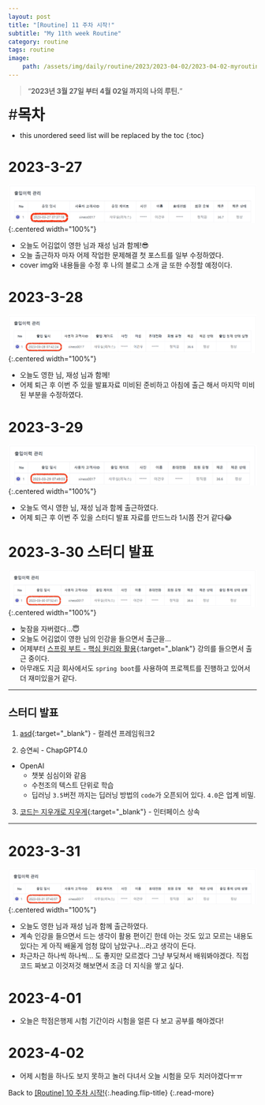 ```yaml
---
layout: post
title: "[Routine] 11 주차 시작!"
subtitle: "My 11th week Routine"
category: routine
tags: routine
image:
    path: /assets/img/daily/routine/2023/2023-04-02/2023-04-02-myroutine-11th.png
---
```


> “**2023년 3월 27일 부터 4월 02일 까지의 나의 루틴.**”

<span style="font-size:30px;">\#**목차**</span>
* this unordered seed list will be replaced by the toc
{:toc}

# 2023-3-27
![2023-03-27](/assets/img/daily/routine/2023/2023-04-02/2023-03-27_myroutine.png){:.centered width="100%"}
- 오늘도 어김없이 영한 님과 재성 님과 함께!😎
- 오늘 출근하자 마자 어제 작업한 문제해결 첫 포스트를 일부 수정하였다.
- cover img와 내용들을 수정 후 나의 블로그 소개 글 또한 수정할 예정이다.

# 2023-3-28
![2023-03-28](/assets/img/daily/routine/2023/2023-04-02/2023-03-28_myroutine.png){:.centered width="100%"}
- 오늘도 영한 님, 재성 님과 함께!
- 어제 퇴근 후 이번 주 있을 발표자료 미비된 준비하고 아침에 출근 해서 마지막 미비된 부분을 수정하였다.

# 2023-3-29
![2023-03-29](/assets/img/daily/routine/2023/2023-04-02/2023-03-29_myroutine.png){:.centered width="100%"}
- 오늘도 역시 영한 님, 재성 님과 함께 출근하였다.
- 어제 퇴근 후 이번 주 있을 스터디 발표 자료를 만드느라 1시쯤 잔거 같다😂


# 2023-3-30 스터디 발표
![2023-03-30](/assets/img/daily/routine/2023/2023-04-02/2023-03-30_myroutine.png){:.centered width="100%"}
- 늦잠을 자버렸다...😇
- 오늘도 어김없이 영한 님의 인강을 들으면서 출근을... 
- 어제부터 [스프링 부트 - 핵심 원리와 활용](https://www.inflearn.com/course/%EC%8A%A4%ED%94%84%EB%A7%81%EB%B6%80%ED%8A%B8-%ED%95%B5%EC%8B%AC%EC%9B%90%EB%A6%AC-%ED%99%9C%EC%9A%A9){:target="_blank"} 강의를 들으면서 출근 중이다.
- 아무래도 지금 회사에서도 `spring boot`를 사용하여 프로젝트를 진행하고 있어서 더 재미있을거 같다.

***
## 스터디 발표
1. [asd](https://youngjo-no.tistory.com/7){:target="_blank"} - 컬레션 프레임워크2

2. 승연씨 - ChapGPT4.0
- OpenAI
  - 챗봇 심심이와 같음
  - 수천조의 텍스트 단위로 학습
  - 딥러닝 `3.5`버전 까지는 딥러닝 방법의 `code`가 오픈되어 있다. `4.0`은 업계 비밀.

3. [코드는 지우개로 지우게](https://blog.naver.com/codeblog){:target="_blank"} - 인터페이스 상속

***

# 2023-3-31
![2023-03-31](/assets/img/daily/routine/2023/2023-04-02/2023-03-31_myroutine.png){:.centered width="100%"}
- 오늘도 영한 님과 재성 님과 함께 출근하였다.
- 계속 인강을 들으면서 드는 생각이 활용 편이긴 한데 아는 것도 있고 모르는 내용도 있다는 게 아직 배울게 엄청 많이 남았구나...라고 생각이 든다.
- 차근차근 하나씩 하나씩... 도 좋지만 모르겠다 그냥 부딪쳐서 배워봐야겠다. 직접 코드 짜보고 이것저것 해보면서 조금 더 지식을 쌓고 싶다.

# 2023-4-01
- 오늘은 학점은행제 시험 기간이라 시험을 얼른 다 보고 공부를 해야겠다!

# 2023-4-02
- 어제 시험을 하나도 보지 못하고 놀러 다녀서 오늘 시험을 모두 치러야겠다ㅠㅠ

Back to [[Routine] 10 주차 시작!](../03-march/2023-03-26-week-10th.md){:.heading.flip-title}
{:.read-more}

[//]: # (Continue with [[Routine] 12 주차 시작!]&#40;../04-april/2023-04-09-week-12th.md&#41;{:.heading.flip-title})
[//]: # ({:.read-more})